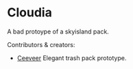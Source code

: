 # Cloudia
A bad protoype of a skyisland pack.


Contributors & creators:
- [Ceeveer](https://github.com/CeeVeeR) Elegant trash pack prototype.

